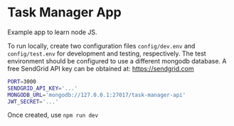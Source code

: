 # Task Manager App

Example app to learn node JS.

To run locally, create two configuration files `config/dev.env` and `config/test.env` for development and testing, respectively. The test environment should be configured to use a different mongodb database.
A free SendGrid API key can be obtained at: https://sendgrid.com

```bash
PORT=3000
SENDGRID_API_KEY='...'
MONGODB_URL='mongodb://127.0.0.1:27017/task-manager-api'
JWT_SECRET='...'
```

Once created, use ```npm run dev```

